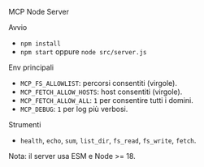 MCP Node Server

Avvio
- `npm install`
- `npm start` oppure `node src/server.js`

Env principali
- `MCP_FS_ALLOWLIST`: percorsi consentiti (virgole).
- `MCP_FETCH_ALLOW_HOSTS`: host consentiti (virgole).
- `MCP_FETCH_ALLOW_ALL`: `1` per consentire tutti i domini.
- `MCP_DEBUG`: `1` per log più verbosi.

Strumenti
- `health`, `echo`, `sum`, `list_dir`, `fs_read`, `fs_write`, `fetch`.

Nota: il server usa ESM e Node >= 18.

